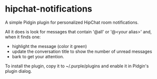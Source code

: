 hipchat-notifications
=====================

A simple Pidgin plugin for personalized HipChat room notifications.

All it does is look for messages that contain '@all' or '@\<your alias\>' and,
when it finds one:
  - highlight the message (color it green)
  - update the conversation title to show the number of unread messages
  - bark to get your attention.

To install the plugin, copy it to ~/.purple/plugins and enable it in
Pidgin's plugin dialog.
